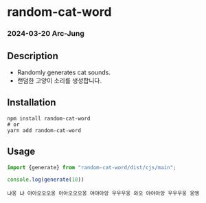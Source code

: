# random-cat-word

### 2024-03-20 Arc-Jung

## Description

- Randomly generates cat sounds.
- 랜덤한 고양이 소리를 생성합니다.

## Installation

```shell
npm install random-cat-word
# or
yarn add random-cat-word
```

## Usage

```typescript
import {generate} from "random-cat-word/dist/cjs/main";

console.log(generate(10))
```

```shell
냐웅 냐 아아오오오옹 아아오오오옹 야야아앙 우우우웅 와오 야야아앙 우우우웅 웅엥
```